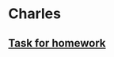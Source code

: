 # Charles
## [Task for homework](https://docs.google.com/document/d/1-pbcnQQwuYg7JvtuGJ8Wm1cdUiJRPdqJ-wzDGp0-M0U/edit?usp=share_link)
